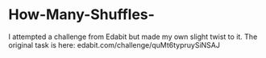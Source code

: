 # How-Many-Shuffles-
I attempted a challenge from Edabit but made my own slight twist to it. The original task is here: edabit.com/challenge/quMt6typruySiNSAJ
